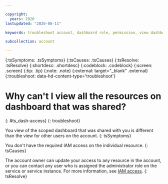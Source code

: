 ```yaml
---

copyright:
  years: 2020
lastupdated: "2020-08-11"

keywords: troubleshoot account, dashboard role, permission, view dashboard, dashboard

subcollection: account

---
```


{:tsSymptoms: .tsSymptoms}
{:tsCauses: .tsCauses}
{:tsResolve: .tsResolve}
{:shortdesc: .shortdesc}
{:codeblock: .codeblock}
{:screen: .screen}
{:tip: .tip}
{:note: .note}
{:external: target="_blank" .external}
{:troubleshoot: data-hd-content-type='troubleshoot'}

# Why can't I view all the resources on dashboard that was shared?
{: #ts_dash-access}
{: troubleshoot}

You view of the scoped dashboard that was shared with you is different than the view for other users on the account. 
{: tsSymptoms}

You don't have the required IAM access on the individual resource. 
{: tsCauses}

The account owner can update your access to any resource in the account, or you can contact any user who is assigned the administrator role on the service or service instance. For more information, see [IAM access](https://cloud.ibm.com/docs/account?topic=account-userroles). 
{: tsResolve}
